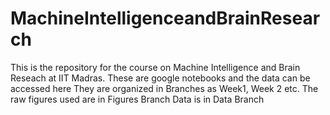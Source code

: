 # MachineIntelligenceandBrainResearch
This is the repository for the course on Machine Intelligence and Brain Reseach at IIT Madras.
These are google notebooks and the data can be accessed here
They are organized in Branches as Week1, Week 2 etc.
The raw figures used are in Figures Branch
Data is in Data Branch
